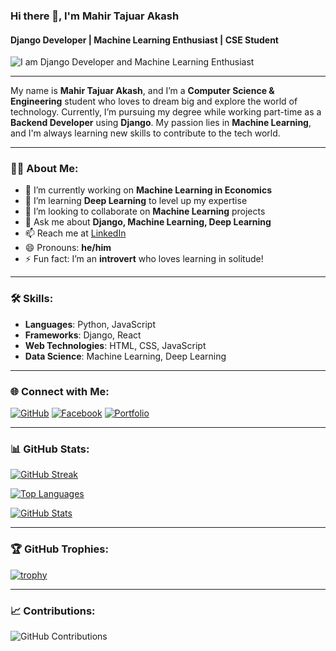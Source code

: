 ### Hi there 👋, I'm Mahir Tajuar Akash
#### Django Developer | Machine Learning Enthusiast | CSE Student

![I am Django Developer and Machine Learning Enthusiast](https://media.licdn.com/dms/image/v2/D4D16AQEQQ-dTwP6-QQ/profile-displaybackgroundimage-shrink_350_1400/profile-displaybackgroundimage-shrink_350_1400/0/1715582747156?e=1732147200&v=beta&t=2QjlQLEetx54DJSA3xbipg-xC1TFMV1PbVFOe31kyDg)

---

My name is **Mahir Tajuar Akash**, and I’m a **Computer Science & Engineering** student who loves to dream big and explore the world of technology. Currently, I’m pursuing my degree while working part-time as a **Backend Developer** using **Django**. My passion lies in **Machine Learning**, and I'm always learning new skills to contribute to the tech world.

---

### 👨‍💻 **About Me**:
- 🔭 I’m currently working on **Machine Learning in Economics**
- 🌱 I’m learning **Deep Learning** to level up my expertise
- 👯 I’m looking to collaborate on **Machine Learning** projects
- 💬 Ask me about **Django, Machine Learning, Deep Learning**
- 📫 Reach me at [LinkedIn](https://www.linkedin.com/in/mahir-tajuar-akash-5243a020b/)
- 😄 Pronouns: **he/him**
- ⚡ Fun fact: I’m an **introvert** who loves learning in solitude!

---

### 🛠 **Skills**:
- **Languages**: Python, JavaScript
- **Frameworks**: Django, React
- **Web Technologies**: HTML, CSS, JavaScript
- **Data Science**: Machine Learning, Deep Learning

---

### 🌐 **Connect with Me**:
[![GitHub](https://img.shields.io/badge/GitHub-%2312100E.svg?style=for-the-badge&logo=github&logoColor=white)](https://github.com/tajuar-akash-hub)
[![Facebook](https://img.shields.io/badge/Facebook-%231877F2.svg?style=for-the-badge&logo=facebook&logoColor=white)](https://www.facebook.com/tajuar.akash.programmer/)
[![Portfolio](https://img.shields.io/badge/Portfolio-%23ff69b4.svg?style=for-the-badge&logo=icloud&logoColor=white)](https://tajuar-akash-hub.github.io/My_portfolio/)

---

### 📊 **GitHub Stats**:
[![GitHub Streak](https://github-readme-streak-stats.herokuapp.com?user=tajuar-akash-hub&theme=highcontrast)](https://github.com/tajuar-akash-hub)

[![Top Languages](https://github-readme-stats.vercel.app/api/top-langs/?username=tajuar-akash-hub&layout=compact&theme=highcontrast)](https://github.com/anuraghazra/github-readme-stats)

[![GitHub Stats](https://github-readme-stats.vercel.app/api?username=tajuar-akash-hub&show_icons=true&theme=highcontrast)](https://github.com/anuraghazra/github-readme-stats)

---

### 🏆 **GitHub Trophies**:
[![trophy](https://github-profile-trophy.vercel.app/?username=tajuar-akash-hub&theme=darkhub)](https://github.com/ryo-ma/github-profile-trophy)

---

### 📈 **Contributions**:
![GitHub Contributions](https://metrics.lecoq.io/tajuar-akash-hub?template=classic&isocalendar=1&languages=1&achievements=1&base=header%3A0%2C%20isocalendar%3A0%2C%20languages%3A0%2C%20achievements%3A0%2C%20activity%3A0%2C%20lines%3A0%2C%20projects%3A0%2C%20repositories%3A0%2C%20stars%3A0%2C%20commits%3A0%2C%20forks%3A0%2C%20prs%3A0%2C%20issues%3A0&isocalendar.duration=full-year)

